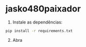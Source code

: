 # jasko480paixador

1. Instale as dependências:
```bash
pip install -r requirements.txt
```

2. Abra
